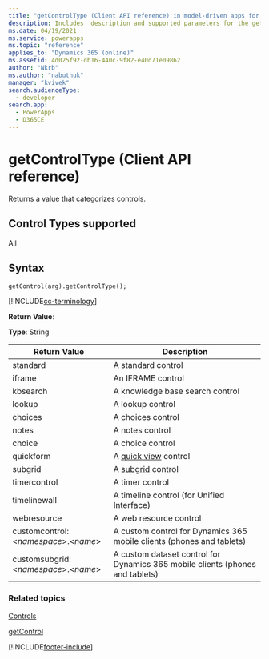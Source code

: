 ```yaml
---
title: "getControlType (Client API reference) in model-driven apps for Dynamics 365| MicrosoftDocs"
description: Includes  description and supported parameters for the getControlType method.
ms.date: 04/19/2021
ms.service: powerapps
ms.topic: "reference"
applies_to: "Dynamics 365 (online)"
ms.assetid: 4d025f92-db16-440c-9f82-e40d71e09862
author: "Nkrb"
ms.author: "nabuthuk"
manager: "kvivek"
search.audienceType: 
  - developer
search.app: 
  - PowerApps
  - D365CE
---
```

# getControlType (Client API reference)

Returns a value that categorizes controls.

## Control Types supported

All

## Syntax

`getControl(arg).getControlType();`

[!INCLUDE[cc-terminology](../../../../data-platform/includes/cc-terminology.md)]

**Return Value**:

**Type**: String

|Return Value |Description|
|--|--|
|standard|A standard control|
|iframe|An IFRAME control|
|kbsearch|A knowledge base search control|
|lookup|A lookup control|
|choices|A choices control|
|notes|A notes control|
|choice|A choice control|
|quickform | A [quick view](../formContext-ui-quickForms.md) control|
|subgrid | A [subgrid](../grids.md) control|
|timercontrol | A timer control|
|timelinewall | A timeline control (for Unified Interface)|
|webresource | A web resource control|
|customcontrol: \<*namespace*>.\<*name*> | A custom control for Dynamics 365 mobile clients (phones and tablets)|
|customsubgrid:\<*namespace*>.\<*name*> | A custom dataset control for Dynamics 365 mobile clients (phones and tablets)|

### Related topics

[Controls](../controls.md)

[getControl](getcontrol.md)




[!INCLUDE[footer-include](../../../../../includes/footer-banner.md)]